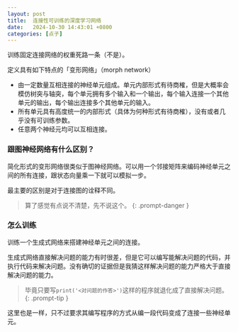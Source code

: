 ```yaml
---
layout: post
title:  连接性可训练的深度学习网络
date:   2024-10-30 14:43:01 +0800
categories: [点子]
---
```


训练固定连接网络的权重死路一条（不是）。

定义具有如下特点的「变形网络」（morph network）
* 由一定数量互相连接的神经单元组成。单元内部形式有待商榷，但是大概率会模仿树突与轴突，每个单元拥有多个输入和一个输出，每个输入连接一个其他单元的输出，每个输出连接多个其他单元的输入。
* 所有单元具有高度统一的内部形式（具体为何种形式有待商榷），没有或者几乎没有可训练参数。
* 任意两个神经元均可以互相连接。

### 跟图神经网络有什么区别？

简化形式的变形网络很类似于图神经网络。可以用一个邻接矩阵来编码神经单元之间的所有连接，跟状态向量乘一下就可以模拟一步。

最主要的区别是对于连接图的诠释不同。

> 算了感觉有点说不清楚，先不说这个。
{: .prompt-danger }

### 怎么训练

训练一个生成式网络来搭建神经单元之间的连接。

生成式网络直接解决问题的能力有时很差，但是它可以编写能解决问题的代码，并执行代码来解决问题。没有确切的证据但是我猜这样解决问题的能力严格大于直接解决问题的能力。

> 毕竟只要写`print('<对问题的作答>')`这样的程序就退化成了直接解决问题。
{: .prompt-tip }

这里也是一样，只不过要求其编写程序的方式从编一段代码变成了连接一些神经单元。
